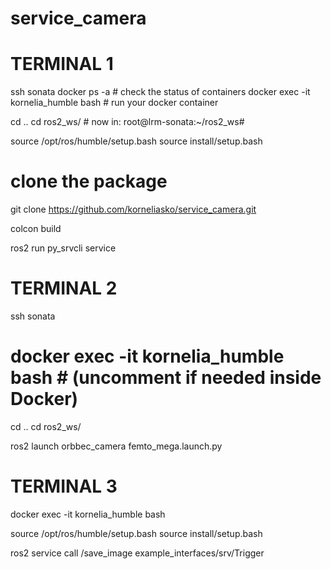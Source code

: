 # service_camera

# TERMINAL 1
ssh sonata
docker ps -a           # check the status of containers
docker exec -it kornelia_humble bash   # run your docker container

cd ..
cd ros2_ws/            # now in: root@lrm-sonata:~/ros2_ws#

source /opt/ros/humble/setup.bash
source install/setup.bash

# clone the package
git clone https://github.com/korneliasko/service_camera.git

colcon build

ros2 run py_srvcli service


# TERMINAL 2
ssh sonata
# docker exec -it kornelia_humble bash   # (uncomment if needed inside Docker)

cd ..
cd ros2_ws/

ros2 launch orbbec_camera femto_mega.launch.py


# TERMINAL 3
docker exec -it kornelia_humble bash

source /opt/ros/humble/setup.bash
source install/setup.bash

ros2 service call /save_image example_interfaces/srv/Trigger


